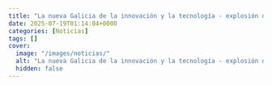 ```yaml
---
title: "La nueva Galicia de la innovación y la tecnología - explosión de empresas y proyectos, de la IA y la robótica a los nuevos fármacos"
date: 2025-07-19T01:14:04+0000
categories: [Noticias]
tags: []
cover:
  image: "/images/noticias/"
  alt: "La nueva Galicia de la innovación y la tecnología - explosión de empresas y proyectos, de la IA y la robótica a los nuevos fármacos"
  hidden: false
---
```



